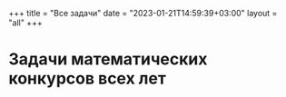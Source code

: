+++
title = "Все задачи"
date = "2023-01-21T14:59:39+03:00"
layout = "all"
+++
# Задачи математических конкурсов всех лет

